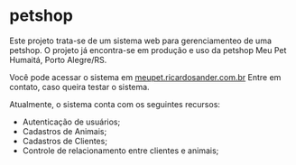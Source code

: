 # petshop
Este projeto trata-se de um sistema web para gerenciamenteo de uma petshop. O projeto já encontra-se em produção e uso da petshop Meu Pet Humaitá, Porto Alegre/RS.

Você pode acessar o sistema em <a href="http://meupet.ricardosander.com.br" target="_blank">meupet.ricardosander.com.br</a>
Entre em contato, caso queira testar o sistema.

Atualmente, o sistema conta com os seguintes recursos:
- Autenticação de usuários;
- Cadastros de Animais;
- Cadastros de Clientes;
- Controle de relacionamento entre clientes e animais;